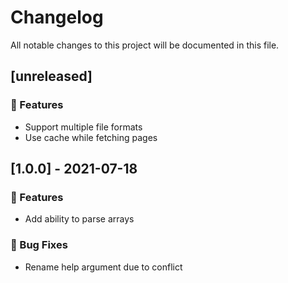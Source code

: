 # Changelog

All notable changes to this project will be documented in this file.

## [unreleased]

### <!-- 0 -->🚀 Features

- Support multiple file formats
- Use cache while fetching pages

## [1.0.0] - 2021-07-18

### <!-- 0 -->🚀 Features

- Add ability to parse arrays

### <!-- 1 -->🐛 Bug Fixes

- Rename help argument due to conflict

<!-- generated by git-cliff -->
